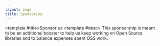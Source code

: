 ```yaml
---
layout: page
title: Sponsoring
---
```


<script setup>
import SponsoringGrid from './.vitepress/components/SponsoringGrid.vue'
</script>

<SponsoringGrid patreon-desc="Supporting us with a monthly subscription hel  us stabilize working schedule"
  github-desc="See what you can gain by supporting us vi  Github Sponsors"
  buy-me-a-coffee-desc="Help us by buying a coffee and/or a beer 🍻">
<template #title>Sponsor us</template>
<template #desc>
This sponsorship is meant to be an additional booster to help us keep working on Open Source libraries and to balance expenses spent OSS work.
</template>
</SponsoringGrid>
